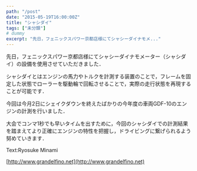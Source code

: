 ```yaml
---
path: "/post"
date: "2015-05-19T16:00:00Z"
title: "シャシダイ"
tags: ["未分類"]
# dummy
excerpt: "先日，フェニックスパワー京都店様にてシャシーダイナモメ..."
---
```




[](19-1.jpg)

先日，フェニックスパワー京都店様にてシャシーダイナモメーター（シャシダイ）の設備を使用させていただきました．

シャシダイとはエンジンの馬力やトルクを計測する装置のことで，フレームを固定した状態でローラーを駆動輪で回転させることで，実際の走行状態を再現することが可能です．

今回は今月2日にシェイクダウンを終えたばかりの今年度の車両GDF-10のエンジンの計測を行いました．

大会でコンマ1秒でも早いタイムを出すために，今回のシャシダイでの計測結果を踏まえてより正確にエンジンの特性を把握し，ドライビングに繋げられるよう努めていきます．

Text:Ryosuke Minami

[http://www.grandelfino.net](http://www.grandelfino.net)

